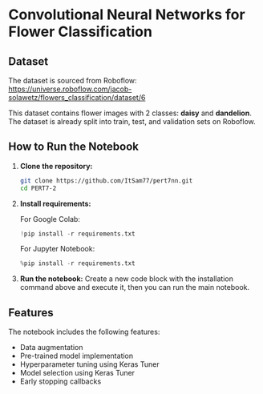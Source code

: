 # Convolutional Neural Networks for Flower Classification

## Dataset
The dataset is sourced from Roboflow: https://universe.roboflow.com/jacob-solawetz/flowers_classification/dataset/6

This dataset contains flower images with 2 classes: **daisy** and **dandelion**. The dataset is already split into train, test, and validation sets on Roboflow.

## How to Run the Notebook

1. **Clone the repository:**
   ```bash
   git clone https://github.com/ItSam77/pert7nn.git
   cd PERT7-2
   ```

2. **Install requirements:**
   
   For Google Colab:
   ```python
   !pip install -r requirements.txt
   ```
   
   For Jupyter Notebook:
   ```python
   %pip install -r requirements.txt
   ```

3. **Run the notebook:**
   Create a new code block with the installation command above and execute it, then you can run the main notebook.

## Features

The notebook includes the following features:
- Data augmentation
- Pre-trained model implementation
- Hyperparameter tuning using Keras Tuner
- Model selection using Keras Tuner
- Early stopping callbacks
